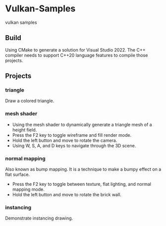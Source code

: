 # Vulkan-Samples
 vulkan samples
 
## Build
  Using CMake to generate a solution for Visual Studio 2022.
  The C++ compiler needs to support C++20 language features to compile those projects.
 
## Projects

### triangle
  Draw a colored triangle.

### mesh shader
  - Using the mesh shader to dynamically generate a triangle mesh of a height field.
  - Press the F2 key to toggle wireframe and fill render mode.
  - Hold the left button and move to rotate the camera.
  - Using W, S, A, and D keys to navigate through the 3D scene.
  
### normal mapping
  Also known as bump mapping. It is a technique to make a bumpy effect on a flat surface.
  - Press the F2 key to toggle between texture, flat lighting, and normal mapping mode.
  - Hold the left button and move to rotate the brick wall.
  
### instancing
  Demonstrate instancing drawing.
  